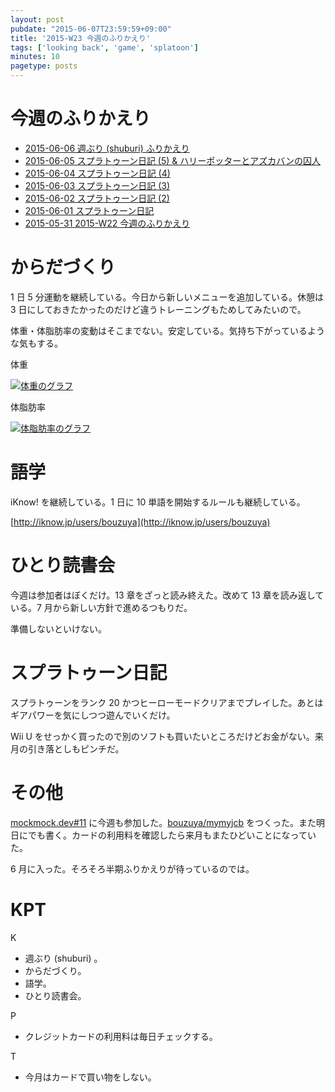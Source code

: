 ```yaml
---
layout: post
pubdate: "2015-06-07T23:59:59+09:00"
title: '2015-W23 今週のふりかえり'
tags: ['looking back', 'game', 'splatoon']
minutes: 10
pagetype: posts
---
```

# 今週のふりかえり

- [2015-06-06 週ぶり (shuburi) ふりかえり][2015-06-06]
- [2015-06-05 スプラトゥーン日記 (5) & ハリーポッターとアズカバンの囚人][2015-06-05]
- [2015-06-04 スプラトゥーン日記 (4)][2015-06-04]
- [2015-06-03 スプラトゥーン日記 (3)][2015-06-03]
- [2015-06-02 スプラトゥーン日記 (2)][2015-06-02]
- [2015-06-01 スプラトゥーン日記][2015-06-01]
- [2015-05-31 2015-W22 今週のふりかえり][2015-05-31]

# からだづくり

1 日 5 分運動を継続している。今日から新しいメニューを追加している。休憩は 3 日にしておきたかったのだけど違うトレーニングもためしてみたいので。

体重・体脂肪率の変動はそこまでない。安定している。気持ち下がっているような気もする。

体重

[![体重のグラフ][graph-weight-img]][graph-weight-url]

体脂肪率

[![体脂肪率のグラフ][graph-percent-img]][graph-percent-url]

# 語学

iKnow! を継続している。1 日に 10 単語を開始するルールも継続している。

[http://iknow.jp/users/bouzuya](http://iknow.jp/users/bouzuya)

# ひとり読書会

今週は参加者はぼくだけ。13 章をざっと読み終えた。改めて 13 章を読み返している。7 月から新しい方針で進めるつもりだ。

準備しないといけない。

# スプラトゥーン日記

スプラトゥーンをランク 20 かつヒーローモードクリアまでプレイした。あとはギアパワーを気にしつつ遊んでいくだけ。

Wii U をせっかく買ったので別のソフトも買いたいところだけどお金がない。来月の引き落としもピンチだ。

# その他

[mockmock.dev#11](http://mockmock.connpass.com/event/15892/) に今週も参加した。[bouzuya/mymyjcb][] をつくった。また明日にでも書く。カードの利用料を確認したら来月もまたひどいことになっていた。

6 月に入った。そろそろ半期ふりかえりが待っているのでは。

# KPT

K

- 週ぶり (shuburi) 。
- からだづくり。
- 語学。
- ひとり読書会。

P

- クレジットカードの利用料は毎日チェックする。

T

- 今月はカードで買い物をしない。

[graph-percent-img]: http://graph.hatena.ne.jp/bouzuya/graph?graphname=percent&startdate=2015-01-01&enddate=2015-06-07
[graph-percent-url]: http://graph.hatena.ne.jp/bouzuya/percent/?startdate=2015-01-01&enddate=2015-06-07
[graph-weight-img]: http://graph.hatena.ne.jp/bouzuya/graph?graphname=weight&startdate=2015-01-01&enddate=2015-06-07
[graph-weight-url]: http://graph.hatena.ne.jp/bouzuya/weight/?startdate=2015-01-01&enddate=2015-06-07
[shuburi]: http://shuburi.org
[2015-06-06]: http://blog.bouzuya.net/2015/06/06/
[2015-06-05]: http://blog.bouzuya.net/2015/06/05/
[2015-06-04]: http://blog.bouzuya.net/2015/06/04/
[2015-06-03]: http://blog.bouzuya.net/2015/06/03/
[2015-06-02]: http://blog.bouzuya.net/2015/06/02/
[2015-06-01]: http://blog.bouzuya.net/2015/06/01/
[2015-05-31]: http://blog.bouzuya.net/2015/05/31/
[bouzuya/mymyjcb]: https://github.com/bouzuya/mymyjcb
